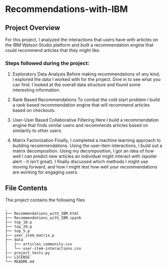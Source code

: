 # Recommendations-with-IBM

## Project Overview
For this project, I analyzed the interactions that users have with articles on the IBM Watson Studio platform and built a recommendation engine that could recommend articles that they might like. 

### Steps followed during the project:
1. Exploratory Data Analysis
Before making recommendations of any kind, I explored the data I worked with for the project. Dive in to see what you can find. I looked at the overall data structure and found some interesting information.

2. Rank Based Recommendations
To combat the cold start problem I build a rank based recommendation engine that will recommend articles based on checkouts.

3. User-User Based Collaborative Filtering
Here I build a recommendation engine that finds similar users and recommends articles based on similarity to other users.

4. Matrix Factorization
Finally, I completed a machine learning approach to building recommendations. Using the user-item interactions, I build out a matrix decomposition. Using my decomposition, I got an idea of how well I can predict new articles an individual might interact with (spoiler alert - it isn't great). I finally discussed which methods I might use moving forward, and how I might test how well your recommendations are working for engaging users.

## File Contents
The project contains the following files

    .
    ├── Recommendations_with_IBM.html
    ├── Recommendations_with_IBM.ipynb
    ├── top_10.p
    ├── top_20.p
    ├── top_5.p
    ├── user_item_matrix.p
    ├── data                   
    │   ├── articles_community.csv
    │   └── user-item-interactions.csv
    ├── project_tests.py     
    ├── LICENSE
    └── README.md
